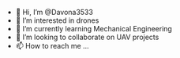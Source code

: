 - 👋 Hi, I’m @Davona3533
- 👀 I’m interested in drones
- 🌱 I’m currently learning Mechanical Engineering
- 💞️ I’m looking to collaborate on UAV projects
- 📫 How to reach me ...

<!---
Davona3533/Davona3533 is a ✨ special ✨ repository because its `README.md` (this file) appears on your GitHub profile.
You can click the Preview link to take a look at your changes.
--->
